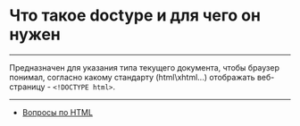 # Что такое doctype и для чего он нужен

---

Предназначен для указания типа текущего документа, чтобы браузер понимал, согласно какому стандарту (html\xhtml\...) отображать веб-страницу - `<!DOCTYPE html>`.

---

- [Вопросы по HTML](HTML.md)
